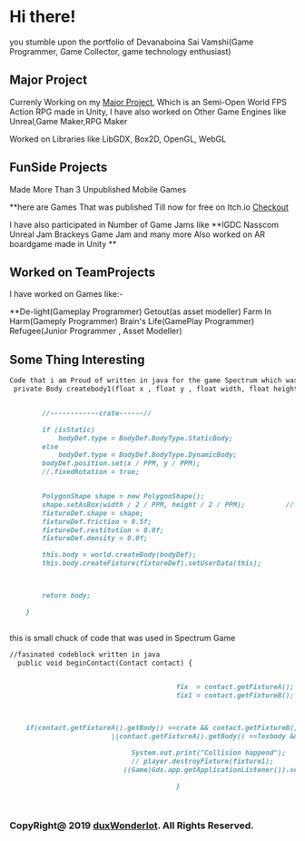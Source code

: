 # Hi there!

you stumble upon the portfolio of Devanaboina Sai Vamshi(Game Programmer, Game Collector, game technology enthusiast)
 
## Major Project

Currenly Working on my [Major Project](https://youtu.be/oo1xqFDnayA), Which is an Semi-Open World FPS Action RPG made in Unity, I have also worked on Other Game Engines like 
Unreal,Game Maker,RPG Maker

Worked on Libraries like LibGDX, Box2D, OpenGL, WebGL
## FunSide Projects

Made More Than 3 Unpublished Mobile Games 

**here are Games That was published Till now for free on Itch.io
[Checkout](https://bustingjam.itch.io/)

I have also participated in Number of Game Jams like 
**IGDC
Nasscom
Unreal Jam
Brackeys Game Jam and many more
Also worked on AR boardgame made in Unity
**
## Worked on TeamProjects

I have worked on Games like:-

**De-light(Gameplay Programmer)
Getout(as asset modeller)
Farm In Harm(Gameply Programmer)
Brain's Life(GamePlay Programmer)
Refugee(Junior Programmer , Asset Modeller)


## Some Thing Interesting
```markdown
Code that i am Proud of written in java for the game Spectrum which was inspired from a game called "Hue"
 private Body createbody1(float x , float y , float width, float height, boolean isStatic , World world){


        //------------crate------//

        if (isStatic)
            bodyDef.type = BodyDef.BodyType.StaticBody;
        else
            bodyDef.type = BodyDef.BodyType.DynamicBody;
        bodyDef.position.set(x / PPM, y / PPM);
        //.fixedRotation = true;


        PolygonShape shape = new PolygonShape();
        shape.setAsBox(width / 2 / PPM, height / 2 / PPM);          // taking bodies position
        fixtureDef.shape = shape;
        fixtureDef.friction = 0.5f;
        fixtureDef.restitution = 0.0f;
        fixtureDef.density = 0.0f;

        this.body = world.createBody(bodyDef);
        this.body.createFixture(fixtureDef).setUserData(this);



        return body;

    }
 
```
this is small chuck of code that was used in Spectrum Game
```markdown
//fasinated codeblock written in java
  public void beginContact(Contact contact) {


                                         fix  = contact.getFixtureA();
                                         fix1 = contact.getFixtureB();



    if(contact.getFixtureA().getBody() ==crate && contact.getFixtureB().getBody() == Texbody
                         ||contact.getFixtureA().getBody() ==Texbody && contact.getFixtureB().getBody() == crate){

                              System.out.print("Collision happend");
                              // player.destroyFixture(fixture1);
                            ((Game)Gdx.app.getApplicationListener()).setScreen(new level2());// this is used for screen change

                                         }

 
```
 
### CopyRight@ 2019 [duxWonderlot](https://duxwonderlot.github.io/portfolio/). All Rights Reserved.

 
